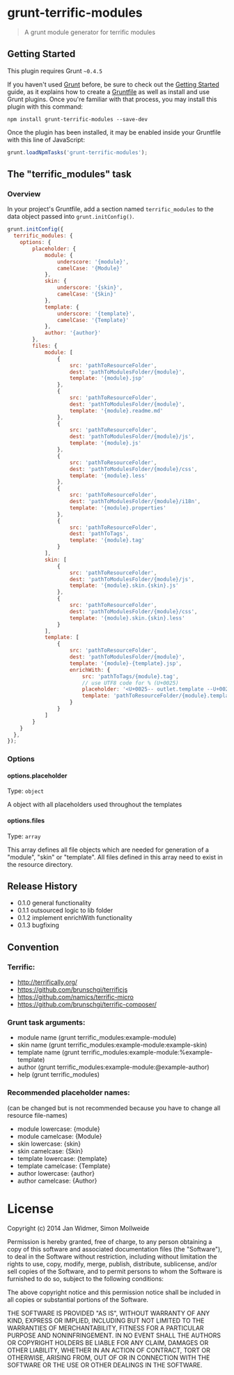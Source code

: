 # grunt-terrific-modules

> A grunt module generator for terrific modules

## Getting Started
This plugin requires Grunt `~0.4.5`

If you haven't used [Grunt](http://gruntjs.com/) before, be sure to check out the [Getting Started](http://gruntjs.com/getting-started) guide, as it explains how to create a [Gruntfile](http://gruntjs.com/sample-gruntfile) as well as install and use Grunt plugins. Once you're familiar with that process, you may install this plugin with this command:

```shell
npm install grunt-terrific-modules --save-dev
```

Once the plugin has been installed, it may be enabled inside your Gruntfile with this line of JavaScript:

```js
grunt.loadNpmTasks('grunt-terrific-modules');
```

## The "terrific_modules" task

### Overview
In your project's Gruntfile, add a section named `terrific_modules` to the data object passed into `grunt.initConfig()`.

```js
grunt.initConfig({
  terrific_modules: {
    options: {
    	placeholder: {
    		module: {
    			underscore: '{module}',
    			camelCase: '{Module}'
    		},
    		skin: {
    			underscore: '{skin}',
    			camelCase: '{Skin}'
    		},
    		template: {
    			underscore: '{template}',
    			camelCase: '{Template}'
    		},
    		author: '{author}'
    	},
    	files: {
    		module: [
    			{
    				src: 'pathToResourceFolder',
    				dest: 'pathToModulesFolder/{module}',
    				template: '{module}.jsp'
    			},
    			{
    				src: 'pathToResourceFolder',
    				dest: 'pathToModulesFolder/{module}',
    				template: '{module}.readme.md'
    			},
    			{
    				src: 'pathToResourceFolder',
    				dest: 'pathToModulesFolder/{module}/js',
    				template: '{module}.js'
    			},
    			{
    				src: 'pathToResourceFolder',
    				dest: 'pathToModulesFolder/{module}/css',
    				template: '{module}.less'
    			},
    			{
    				src: 'pathToResourceFolder',
    				dest: 'pathToModulesFolder/{module}/i18n',
    				template: '{module}.properties'
    			},
    			{
    				src: 'pathToResourceFolder',
    				dest: 'pathToTags',
    				template: '{module}.tag'
    			}
    		],
    		skin: [
    			{
    				src: 'pathToResourceFolder',
    				dest: 'pathToModulesFolder/{module}/js',
    				template: '{module}.skin.{skin}.js'
    			},
    			{
    				src: 'pathToResourceFolder',
    				dest: 'pathToModulesFolder/{module}/css',
    				template: '{module}.skin.{skin}.less'
    			}
    		],
    		template: [
    			{
    				src: 'pathToResourceFolder',
    				dest: 'pathToModulesFolder/{module}',
    				template: '{module}-{template}.jsp',
    				enrichWith: {
    					src: 'pathToTags/{module}.tag',
    					// use UTF8 code for % (U+0025)
    					placeholder: '<U+0025-- outlet.template --U+0025>',
    					template: 'pathToResourceFolder/{module}.template.tag'
    				}
    			}
    		]
    	}
    }
  },
});
```

### Options

#### options.placeholder
Type: `object`

A object with all placeholders used throughout the templates

#### options.files
Type: `array`

This array defines all file objects which are needed for generation of a "module", "skin" or "template".
All files defined in this array need to exist in the resource directory.

## Release History
- 0.1.0 general functionality
- 0.1.1 outsourced logic to lib folder
- 0.1.2 implement enrichWith functionality
- 0.1.3 bugfixing

## Convention

### Terrific:
- http://terrifically.org/
- https://github.com/brunschgi/terrificjs
- https://github.com/namics/terrific-micro
- https://github.com/brunschgi/terrific-composer/

### Grunt task arguments:
- module name
	(grunt terrific_modules:example-module)
- skin name
	(grunt terrific_modules:example-module:example-skin)
- template name
	(grunt terrific_modules:example-module:%example-template)
- author
	(grunt terrific_modules:example-module:@example-author)
- help
	(grunt terrific_modules)

### Recommended placeholder names:
(can be changed but is not recommended because you have to change all resource file-names)

- module lowercase: {module}
- module camelcase: {Module}
- skin lowercase: {skin}
- skin camelcase: {Skin}
- template lowercase: {template}
- template camelcase: {Template}
- author lowercase: {author}
- author camelcase: {Author}

License
=======

Copyright (c) 2014 Jan Widmer, Simon Mollweide

Permission is hereby granted, free of charge, to any person obtaining
a copy of this software and associated documentation files (the
"Software"), to deal in the Software without restriction, including
without limitation the rights to use, copy, modify, merge, publish,
distribute, sublicense, and/or sell copies of the Software, and to
permit persons to whom the Software is furnished to do so, subject to
the following conditions:

The above copyright notice and this permission notice shall be
included in all copies or substantial portions of the Software.

THE SOFTWARE IS PROVIDED "AS IS", WITHOUT WARRANTY OF ANY KIND,
EXPRESS OR IMPLIED, INCLUDING BUT NOT LIMITED TO THE WARRANTIES OF
MERCHANTABILITY, FITNESS FOR A PARTICULAR PURPOSE AND
NONINFRINGEMENT. IN NO EVENT SHALL THE AUTHORS OR COPYRIGHT HOLDERS BE
LIABLE FOR ANY CLAIM, DAMAGES OR OTHER LIABILITY, WHETHER IN AN ACTION
OF CONTRACT, TORT OR OTHERWISE, ARISING FROM, OUT OF OR IN CONNECTION
WITH THE SOFTWARE OR THE USE OR OTHER DEALINGS IN THE SOFTWARE.
















